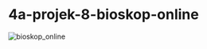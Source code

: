 # 4a-projek-8-bioskop-online
![bioskop_online](https://user-images.githubusercontent.com/100125834/162566644-b54d1c50-c2b6-4ebd-ae0f-a2c2964f6348.png)
